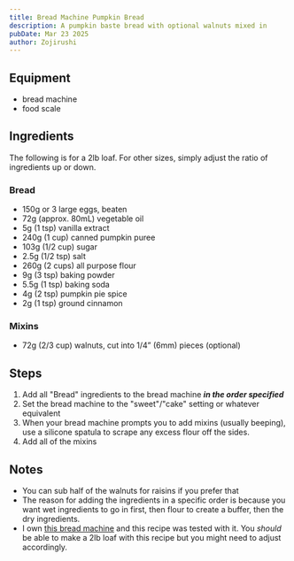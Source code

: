 ```yaml
---
title: Bread Machine Pumpkin Bread
description: A pumpkin baste bread with optional walnuts mixed in
pubDate: Mar 23 2025
author: Zojirushi
---
```


## Equipment

- bread machine
- food scale

## Ingredients

The following is for a 2lb loaf. For other sizes, simply adjust the ratio of ingredients up or down.

### Bread

- 150g or 3 large eggs, beaten
- 72g (approx. 80mL) vegetable oil
- 5g (1 tsp) vanilla extract
- 240g (1 cup) canned pumpkin puree
- 103g (1/2 cup) sugar
- 2.5g (1/2 tsp) salt
- 260g (2 cups) all purpose flour
- 9g (3 tsp) baking powder
- 5.5g (1 tsp) baking soda
- 4g (2 tsp) pumpkin pie spice
- 2g (1 tsp) ground cinnamon

### Mixins

- 72g (2/3 cup) walnuts, cut into 1/4” (6mm) pieces (optional)


## Steps

1. Add all "Bread" ingredients to the bread machine ***in the order specified***
2. Set the bread machine to the "sweet"/"cake" setting or whatever equivalent
3. When your bread machine prompts you to add mixins (usually beeping), use a silicone spatula to scrape any excess flour off the sides.
4. Add all of the mixins

## Notes


- You can sub half of the walnuts for raisins if you prefer that
- The reason for adding the ingredients in a specific order is because you want wet ingredients to go in first, then flour to create a buffer, then the dry ingredients.
- I own [this bread machine](https://shop.zojirushi.com/products/bbpdc?srsltid=AfmBOorG05ksR-_dPSJdPvuBO4suYH_pXgjQGTmibHCmjegY4xhBfNh6) and this recipe was tested with it. You *should* be able to make a 2lb loaf with this recipe but you might need to adjust accordingly.
